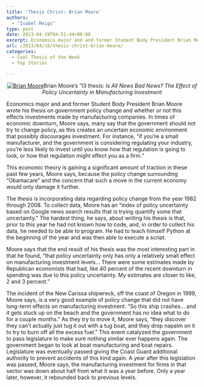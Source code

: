 ```yaml
---
title: 'Thesis Christ: Brian Moore'
authors: 
  - "Isabel Meigs"
type: post
date: 2013-04-19T04:51:44+00:00
excerpt: Economics major and and former Student Body President Brian Moore wrote his thesis on government policy change and whether or not this effects investments made by manufacturing companies. In times of economic downturn, Moore says, many say that the government should not try to change policy, as this creates an uncertain economic environment that possibly discourages investment. For instance, “if you’re a small manufacturer, and the government is considering regulating your industry, you’re less likely to invest until you know how that regulation is going to look, or how that regulation might effect you as a firm.”
url: /2013/04/18/thesis-christ-brian-moore/
categories:
  - Cool Thesis of the Week
  - Top Stories

---
```

<p style="text-align: center;">
  <a href="https://i1.wp.com/www.reedquest.org/wp-content/uploads/2013/04/IMG_1982_web.jpg"><img class="aligncenter size-full wp-image-2270" alt="Brian Moore" src="https://i1.wp.com/www.reedquest.org/wp-content/uploads/2013/04/IMG_1982_web.jpg?resize=770%2C513" data-recalc-dims="1" /></a>Brian Moore&#8217;s &#8217;13 thesis: <em>Is</em><i> All News Bad News? The Effect of Policy Uncertainty in Manufacturing Investment</i>
</p>

Economics major and and former Student Body President Brian Moore wrote his thesis on government policy change and whether or not this effects investments made by manufacturing companies. In times of economic downturn, Moore says, many say that the government should not try to change policy, as this creates an uncertain economic environment that possibly discourages investment. For instance, “if you’re a small manufacturer, and the government is considering regulating your industry, you’re less likely to invest until you know how that regulation is going to look, or how that regulation might effect you as a firm.”

This economic theory is gaining a significant amount of traction in these past few years, Moore says, because the policy change surrounding “Obamacare” and the concern that such a move in the current economy would only damage it further.

The thesis is incorporating data regarding policy change from the year 1982 through 2008. To collect data, Moore has an “index of policy uncertainty based on Google news search results that is trying quantify some that uncertainty.” The hardest thing, he says, about writing his thesis is that, prior to this year he had not known how to code, and, in order to collect his data, he needed to be able to program. He had to teach himself Python at the beginning of the year and was then able to execute a script.

Moore says that the end result of his thesis was the most interesting part in that he found, “that policy uncertainty only has only a relatively small effect on manufacturing investment levels… There were some estimates made by Republican economists that had, like 40 percent of the recent downturn in spending was due to this policy uncertainty. My estimates are closer to like, 2 and 3 percent.”

The incident of the New Carissa shipwreck, off the coast of Oregon in 1999, Moore says, is a very good example of policy change that did not have long-term effects on manufacturing investment. “So this ship crashes… and it gets stuck up on the beach and the government has no idea what to do for a couple months.” As they try to move it, Moore says, “they discover they can’t actually just tug it out with a tug boat, and they drop napalm on it to try to burn off all the excess fuel.” This event catalyzed the government to pass legislature to make sure nothing similar ever happens again. The government began to look at boat manufacturing and boat repairs. Legislature was eventually passed giving the Coast Guard additional authority to prevent accidents of this kind again. A year after this legislation was passed, Moore says, the manufacturing investment for firms in that sector was down about half from what it was a year before. Only a year later, however, it rebounded back to previous levels.
